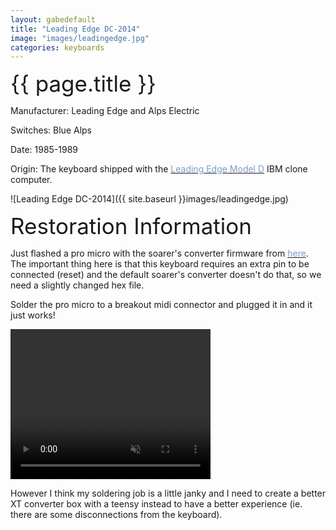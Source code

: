 ```yaml
---
layout: gabedefault
title: "Leading Edge DC-2014"
image: "images/leadingedge.jpg"
categories: keyboards
---
```

<span style="font-size:35px">{{ page.title }}</span>

Manufacturer: Leading Edge and Alps Electric

Switches: Blue Alps

Date: 1985-1989

Origin: The keyboard shipped with the [<span style="color:#7b9cc9;">Leading Edge Model D</span>](https://en.wikipedia.org/wiki/Leading_Edge_Model_D) IBM clone computer.

![Leading Edge DC-2014]({{ site.baseurl }}images/leadingedge.jpg)

<span style="font-size:35px">Restoration Information</span>

Just flashed a pro micro with the soarer's converter firmware from
[<span style="color:#7b9cc9;">here</span>](https://deskthority.net/viewtopic.php?f=7&t=8448&start=30).
The important thing here is that this keyboard requires an extra pin to be connected (reset)
and the default soarer's converter doesn't do that, so we need a slightly
changed hex file.

Solder the pro micro to a breakout midi connector and plugged it in and it just works!

<video width="320" height="240" controls muted>
  <source src="{{ site.baseurl }}images/leadingedgeconvert.mp4" type="video/mp4">
  Your browser does not support the video tag. :(
</video>

However I think my soldering job is a little janky and I need to create a better
XT converter box with a teensy instead to have a better experience (ie. there
are some disconnections from the keyboard).
